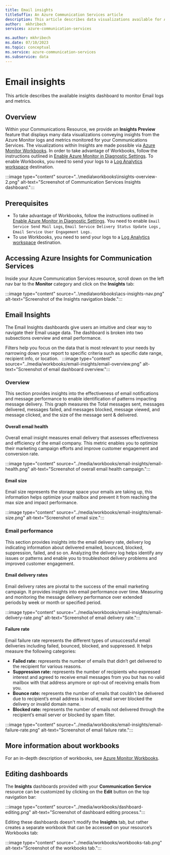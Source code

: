 ```yaml
---
title: Email insights
titleSuffix: An Azure Communication Services article
description: This article describes data visualizations available for Azure Communications Services Email via Workbooks.
author:  mkhribech
services: azure-communication-services

ms.author: mkhribech
ms.date: 07/10/2023
ms.topic: conceptual
ms.service: azure-communication-services
ms.subservice: data
---
```


# Email insights

This article describes the available insights dashboard to monitor Email logs and metrics.

## Overview

Within your Communications Resource, we provide an **Insights Preview** feature that displays many data visualizations conveying insights from the Azure Monitor logs and metrics monitored for your Communications Services. The visualizations within Insights are made possible via [Azure Monitor Workbooks](/azure/azure-monitor/visualize/workbooks-overview). In order to take advantage of Workbooks, follow the instructions outlined in [Enable Azure Monitor in Diagnostic Settings](../enable-logging.md). To enable Workbooks, you need to send your logs to a [Log Analytics workspace](/azure/azure-monitor/logs/log-analytics-overview) destination.

:::image type="content" source="..\media\workbooks\insights-overview-2.png" alt-text="Screenshot of Communication Services Insights dashboard.":::

## Prerequisites

- To take advantage of Workbooks, follow the instructions outlined in [Enable Azure Monitor in Diagnostic Settings](../enable-logging.md). You need to enable `Email Service Send Mail Logs`, `Email Service Delivery Status Update Logs` , `Email Service User Engagement Logs.`
- To use Workbooks, you need to send your logs to a [Log Analytics workspace](/azure/azure-monitor/logs/log-analytics-overview) destination. 

## Accessing Azure Insights for Communication Services

Inside your Azure Communication Services resource, scroll down on the left nav bar to the **Monitor** category and click on the **Insights** tab:

:::image type="content" source="..\media\workbooks\acs-insights-nav.png" alt-text="Screenshot of the Insights navigation blade.":::

## Email Insights

The Email Insights dashboards give users an intuitive and clear way to navigate their Email usage data. The dashboard is broken into two subsections overview and email performance.

Filters help you focus on the data that is most relevant to your needs by narrowing down your report to specific criteria such as specific date range, recipient info, or location.
  
:::image type="content" source="../media/workbooks/email-insights/email-overview.png" alt-text="Screenshot of email dashboard overview.":::

### Overview

This section provides insights into the effectiveness of email notifications and message performance to enable identification of patterns impacting message delivery. This graph measures the Total messages sent, messages delivered, messages failed, and messages blocked, message viewed, and message clicked, and the size of the message sent & delivered. 

#### Overall email health

Overall email insight measures email delivery that assesses effectiveness and efficiency of the email company. This metric enables you to optimize their marketing campaign efforts and improve customer engagement and conversion rate.

:::image type="content" source="../media/workbooks/email-insights/email-health.png" alt-text="Screenshot of overall email health campaign.":::

#### Email size

Email size represents the storage space your emails are taking up, this information helps optimize your mailbox and prevent it from reaching the max size and impact performance.

:::image type="content" source="../media/workbooks/email-insights/email-size.png" alt-text="Screenshot of email size.":::

### Email performance

 This section provides insights into the email delivery rate, delivery log indicating information about delivered emailed, bounced, blocked, suppression, failed, and so on. Analyzing the delivery log helps identify any issues or patterns and enable you to troubleshoot delivery problems and improved customer engagement.

#### Email delivery rates

Email delivery rates are pivotal to the success of the email marketing campaign. It provides insights into email performance over time. Measuring and monitoring the message delivery performance over extended periods by week or month or specified period.

:::image type="content" source="../media/workbooks/email-insights/email-delivery-rate.png" alt-text="Screenshot of email delivery rate.":::

#### Failure rate

Email failure rate represents the different types of unsuccessful email deliveries including failed, bounced, blocked, and suppressed. It helps measure the following categories:

- **Failed rate:** represents the number of emails that didn’t get delivered to the recipient for various reasons.
- **Suppression rate:** represents the number of recipients who expressed interest and agreed to receive email messages from you but has no valid mailbox with that address anymore or opt-out of receiving emails from you.  
- **Bounce rate:** represents the number of emails that couldn’t be delivered due to recipient’s email address is invalid, email server blocked the delivery or invalid domain name.
- **Blocked rate:** represents the number of emails not delivered through the recipient’s email server or blocked by spam filter.

:::image type="content" source="../media/workbooks/email-insights/email-failure-rate.png" alt-text="Screenshot of email failure rate.":::

## More information about workbooks

For an in-depth description of workbooks, see [Azure Monitor Workbooks](/azure/azure-monitor/visualize/workbooks-overview).

## Editing dashboards

The **Insights** dashboards provided with your **Communication Service** resource can be customized by clicking on the **Edit** button on the top navigation bar:

:::image type="content" source="../media/workbooks/dashboard-editing.png" alt-text="Screenshot of dashboard editing process.":::

Editing these dashboards doesn't modify the **Insights** tab, but rather creates a separate workbook that can be accessed on your resource’s Workbooks tab:

:::image type="content" source="../media/workbooks/workbooks-tab.png" alt-text="Screenshot of the workbooks tab.":::
